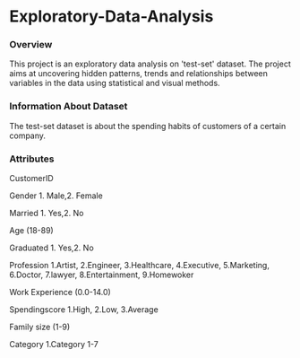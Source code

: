# Exploratory-Data-Analysis
### Overview
This project is an exploratory data analysis on 'test-set' dataset. The project aims at uncovering hidden patterns, trends and relationships between variables in the data using statistical and visual methods.
### Information About Dataset
The test-set dataset is about the spending habits of customers of a certain company.
### Attributes
CustomerID

Gender 1. Male,2. Female

Married 1. Yes,2. No

Age (18-89)

Graduated 1. Yes,2. No

Profession 1.Artist, 2.Engineer, 3.Healthcare, 4.Executive, 5.Marketing, 6.Doctor, 7.lawyer, 8.Entertainment, 9.Homewoker

Work Experience (0.0-14.0)

Spendingscore 1.High, 2.Low, 3.Average

Family size (1-9)

Category  1.Category 1-7
